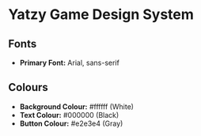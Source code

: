 # Yatzy Game Design System

## Fonts
- **Primary Font:** Arial, sans-serif


## Colours
- **Background Colour:** #ffffff (White)
- **Text Colour:** #000000 (Black)
- **Button Colour:** #e2e3e4 (Gray)
